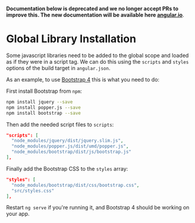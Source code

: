 **Documentation below is deprecated and we no longer accept PRs to improve this. The new documentation will be available here [angular.io](https://angular.io/guide/build)**.

# Global Library Installation

Some javascript libraries need to be added to the global scope and loaded as if
they were in a script tag.
We can do this using the `scripts` and `styles` options of the build target in `angular.json`.

As an example, to use [Bootstrap 4](https://getbootstrap.com/docs/4.0/getting-started/introduction/)
this is what you need to do:

First install Bootstrap from `npm`:

```bash
npm install jquery --save
npm install popper.js --save
npm install bootstrap --save
```

Then add the needed script files to `scripts`:

```json
"scripts": [
  "node_modules/jquery/dist/jquery.slim.js",
  "node_modules/popper.js/dist/umd/popper.js",
  "node_modules/bootstrap/dist/js/bootstrap.js"
],
```

Finally add the Bootstrap CSS to the `styles` array:
```json
"styles": [
  "node_modules/bootstrap/dist/css/bootstrap.css",
  "src/styles.css"
],
```

Restart `ng serve` if you're running it, and Bootstrap 4 should be working on your app.
